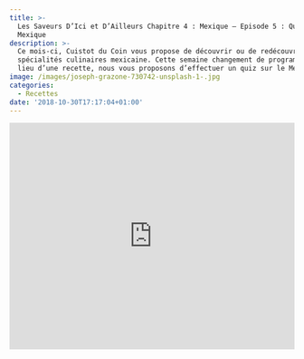```yaml
---
title: >-
  Les Saveurs D’Ici et D’Ailleurs Chapitre 4 : Mexique – Episode 5 : Quiz
  Mexique
description: >-
  Ce mois-ci, Cuistot du Coin vous propose de découvrir ou de redécouvrir des
  spécialités culinaires mexicaine. Cette semaine changement de programme ! Au
  lieu d’une recette, nous vous proposons d’effectuer un quiz sur le Mexique.
image: /images/joseph-grazone-730742-unsplash-1-.jpg
categories:
  - Recettes
date: '2018-10-30T17:17:04+01:00'
---
```

<iframe src="https://www.fyrebox.com/webgame/zD9EKnRme/kz9kpGEm5" allowfullscreen="true" frameborder="0" style="width: 1px; min-width: 100%;" height="400px"  allowTransparency="true" scrolling="no"></iframe>

